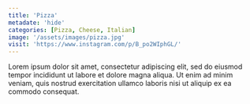 ```yaml
---
title: 'Pizza'
metadate: 'hide'
categories: [Pizza, Cheese, Italian]
image: '/assets/images/pizza.jpg'
visit: 'https://www.instagram.com/p/B_po2WIphGL/'
---
```


Lorem ipsum dolor sit amet, consectetur adipiscing elit, sed do eiusmod tempor incididunt ut labore et dolore magna aliqua. Ut enim ad minim veniam, quis nostrud exercitation ullamco laboris nisi ut aliquip ex ea commodo consequat.
